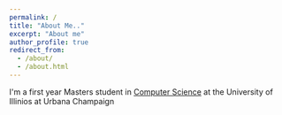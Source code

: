 ```yaml
---
permalink: /
title: "About Me.."
excerpt: "About me"
author_profile: true
redirect_from: 
  - /about/
  - /about.html
---
```


I'm a first year Masters student in [Computer Science](https://cs.illinois.edu/) at the University of Illinios at Urbana Champaign
